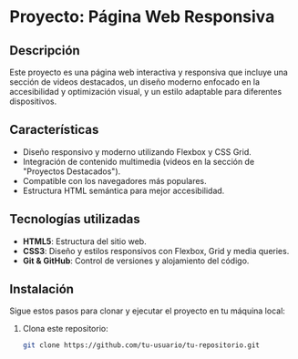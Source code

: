 # Proyecto: Página Web Responsiva

## Descripción
Este proyecto es una página web interactiva y responsiva que incluye una sección de videos destacados, un diseño moderno enfocado en la accesibilidad y optimización visual, y un estilo adaptable para diferentes dispositivos.

## Características
- Diseño responsivo y moderno utilizando Flexbox y CSS Grid.
- Integración de contenido multimedia (videos en la sección de "Proyectos Destacados").
- Compatible con los navegadores más populares.
- Estructura HTML semántica para mejor accesibilidad.

## Tecnologías utilizadas
- **HTML5**: Estructura del sitio web.
- **CSS3**: Diseño y estilos responsivos con Flexbox, Grid y media queries.
- **Git & GitHub**: Control de versiones y alojamiento del código.

## Instalación
Sigue estos pasos para clonar y ejecutar el proyecto en tu máquina local:

1. Clona este repositorio:
   ```bash
   git clone https://github.com/tu-usuario/tu-repositorio.git
